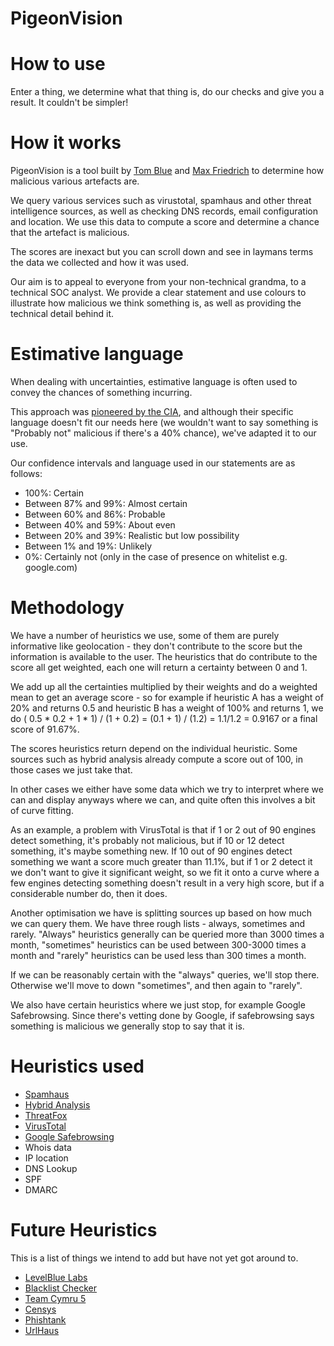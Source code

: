 # PigeonVision

# How to use

Enter a thing, we determine what that thing is, do our checks and give you a result. It couldn't be simpler!

# How it works

PigeonVision is a tool built by [Tom Blue](https://blog.tom-blue.co) and [Max Friedrich](https://m4x.uk) to determine
how malicious various artefacts are.

We query various services such as virustotal, spamhaus and other threat intelligence sources, as well as checking DNS
records, email configuration and location. We use this data to compute a score and determine a chance that the artefact
is malicious.

The scores are inexact but you can scroll down and see in laymans terms the data we collected and how it was used.

Our aim is to appeal to everyone from your non-technical grandma, to a technical SOC analyst. We provide a clear
statement and use colours to illustrate how malicious we think something is, as well as providing the technical detail
behind it.

# Estimative language

When dealing with uncertainties, estimative language is often used to convey the chances of something incurring.

This approach was [pioneered by the CIA](https://www.cia.gov/resources/csi/static/Words-of-Estimative-Probability.pdf),
and although their specific language doesn't fit our needs here (we wouldn't want to say something is "Probably not"
malicious if there's a 40% chance), we've adapted it to our use.

Our confidence intervals and language used in our statements are as follows:

- 100%: Certain
- Between 87% and 99%: Almost certain
- Between 60% and 86%: Probable
- Between 40% and 59%: About even
- Between 20% and 39%: Realistic but low possibility
- Between 1% and 19%: Unlikely
- 0%: Certainly not (only in the case of presence on whitelist e.g. google.com)

# Methodology

We have a number of heuristics we use, some of them are purely informative like geolocation - they don't contribute to
the score but the information is available to the user. The heuristics that do contribute to the score all get weighted,
each one will return a certainty between 0 and 1.

We add up all the certainties multiplied by their weights and do a weighted mean to get an average score - so for
example if heuristic A has a weight of 20% and returns 0.5 and heuristic B has a weight of 100% and returns 1, we do (
0.5 \* 0.2 + 1 \* 1) / (1 + 0.2) = (0.1 + 1) / (1.2) = 1.1/1.2 = 0.9167 or a final score of 91.67%.

The scores heuristics return depend on the individual heuristic. Some sources such as hybrid analysis already compute a
score out of 100, in those cases we just take that.

In other cases we either have some data which we try to interpret where we can and display anyways where we can, and
quite often this involves a bit of curve fitting.

As an example, a problem with VirusTotal is that if 1 or 2 out of 90 engines detect something, it's probably not
malicious, but if 10 or 12 detect something, it's maybe something new. If 10 out of 90 engines detect something we want
a score much greater than 11.1%, but if 1 or 2 detect it we don't want to give it significant weight, so we fit it onto
a curve where a few engines detecting something doesn't result in a very high score, but if a considerable number do,
then it does.

Another optimisation we have is splitting sources up based on how much we can query them. We have three rough lists -
always, sometimes and rarely. "Always" heuristics generally can be queried more than 3000 times a month, "sometimes"
heuristics can be used between 300-3000 times a month and "rarely" heuristics can be used less than 300 times a month.

If we can be reasonably certain with the "always" queries, we'll stop there. Otherwise we'll move to down "sometimes",
and then again to "rarely".

We also have certain heuristics where we just stop, for example Google Safebrowsing. Since there's vetting done by
Google, if safebrowsing says something is malicious we generally stop to say that it is.

# Heuristics used

- [Spamhaus](https://check.spamhaus.org)
- [Hybrid Analysis](https://www.hybrid-analysis.com/)
- [ThreatFox](https://threatfox.abuse.ch/)
- [VirusTotal](https://www.virustotal.com/)
- [Google Safebrowsing](https://safebrowsing.google.com/)
- Whois data
- IP location
- DNS Lookup
- SPF
- DMARC

# Future Heuristics

This is a list of things we intend to add but have not yet got around to.

- [LevelBlue Labs](https://otx.alienvault.com/)
- [Blacklist Checker](https://blacklistchecker.com/)
- [Team Cymru 5](https://www.team-cymru.com/)
- [Censys](https://search.censys.io/)
- [Phishtank](https://phishtank.org/)
- [UrlHaus](https://urlhaus.abuse.ch/)
